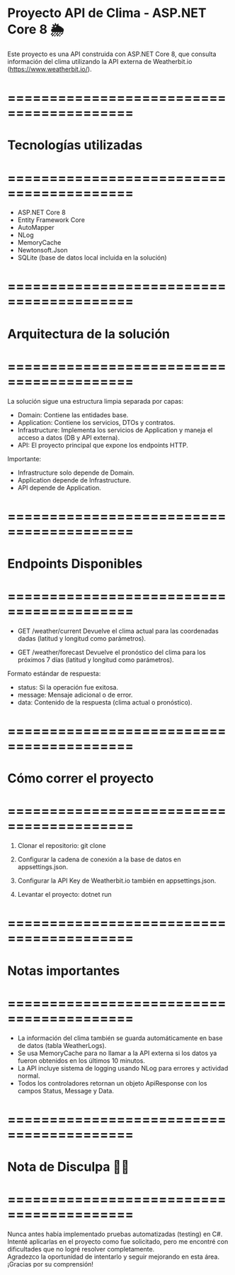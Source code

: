 # Proyecto API de Clima - ASP.NET Core 8 🌦️

Este proyecto es una API construida con ASP.NET Core 8, que consulta información del clima utilizando la API externa de Weatherbit.io (https://www.weatherbit.io/).

# =========================================
# Tecnologías utilizadas
# =========================================
- ASP.NET Core 8
- Entity Framework Core
- AutoMapper
- NLog
- MemoryCache
- Newtonsoft.Json
- SQLite (base de datos local incluida en la solución)

# =========================================
# Arquitectura de la solución
# =========================================
La solución sigue una estructura limpia separada por capas:
- Domain: Contiene las entidades base.
- Application: Contiene los servicios, DTOs y contratos.
- Infrastructure: Implementa los servicios de Application y maneja el acceso a datos (DB y API externa).
- API: El proyecto principal que expone los endpoints HTTP.

Importante:
- Infrastructure solo depende de Domain.
- Application depende de Infrastructure.
- API depende de Application.

# =========================================
# Endpoints Disponibles
# =========================================
- GET /weather/current
  Devuelve el clima actual para las coordenadas dadas (latitud y longitud como parámetros).

- GET /weather/forecast
  Devuelve el pronóstico del clima para los próximos 7 días (latitud y longitud como parámetros).

Formato estándar de respuesta:
- status: Si la operación fue exitosa.
- message: Mensaje adicional o de error.
- data: Contenido de la respuesta (clima actual o pronóstico).

# =========================================
# Cómo correr el proyecto
# =========================================
1. Clonar el repositorio:
git clone <tu-repo>

2. Configurar la cadena de conexión a la base de datos en appsettings.json.

3. Configurar la API Key de Weatherbit.io también en appsettings.json.

4. Levantar el proyecto:
dotnet run

# =========================================
# Notas importantes
# =========================================
- La información del clima también se guarda automáticamente en base de datos (tabla WeatherLogs).
- Se usa MemoryCache para no llamar a la API externa si los datos ya fueron obtenidos en los últimos 10 minutos.
- La API incluye sistema de logging usando NLog para errores y actividad normal.
- Todos los controladores retornan un objeto ApiResponse<T> con los campos Status, Message y Data.

# =========================================
# Nota de Disculpa 🙏🏻
# =========================================
Nunca antes había implementado pruebas automatizadas (testing) en C#. Intenté aplicarlas en el proyecto como fue solicitado, pero me encontré con dificultades que no logré resolver completamente.  
Agradezco la oportunidad de intentarlo y seguir mejorando en esta área. ¡Gracias por su comprensión!
